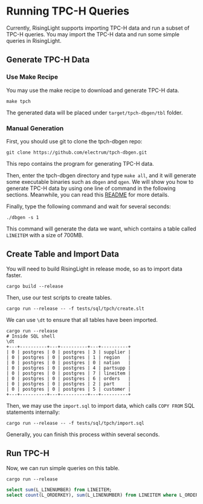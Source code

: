 # Running TPC-H Queries

Currently, RisingLight supports importing TPC-H data and run a subset of TPC-H queries. You may import the TPC-H data
and run some simple queries in RisingLight.

## Generate TPC-H Data

### Use Make Recipe

You may use the make recipe to download and generate TPC-H data.

```
make tpch
```

The generated data will be placed under `target/tpch-dbgen/tbl` folder.

### Manual Generation

First, you should use git to clone the tpch-dbgen repo:

```
git clone https://github.com/electrum/tpch-dbgen.git
```

This repo contains the program for generating TPC-H data. 

Then, enter the tpch-dbgen directory and type `make all`, and it will generate some executable binaries such as `dbgen` and `qgen`. We will show you how to generate TPC-H data by using one line of command in the following sections. Meanwhile, you can read this [README](https://github.com/electrum/tpch-dbgen/blob/master/README) for more details.

Finally, type the following command and wait for several seconds:

```
./dbgen -s 1
```

This command will generate the data we want, which contains a table called `LINEITEM` with a size of 700MB.

## Create Table and Import Data

You will need to build RisingLight in release mode, so as to import data faster.

```shell
cargo build --release
```

Then, use our test scripts to create tables.

```shell
cargo run --release -- -f tests/sql/tpch/create.slt
```

We can use `\dt` to ensure that all tables have been imported.

```
cargo run --release
# Inside SQL shell
\dt
+---+----------+---+----------+---+----------+
| 0 | postgres | 0 | postgres | 3 | supplier |
| 0 | postgres | 0 | postgres | 1 | region   |
| 0 | postgres | 0 | postgres | 0 | nation   |
| 0 | postgres | 0 | postgres | 4 | partsupp |
| 0 | postgres | 0 | postgres | 7 | lineitem |
| 0 | postgres | 0 | postgres | 6 | orders   |
| 0 | postgres | 0 | postgres | 2 | part     |
| 0 | postgres | 0 | postgres | 5 | customer |
+---+----------+---+----------+---+----------+
```

Then, we may use the `import.sql` to import data, which calls `COPY FROM` SQL statements internally:

```shell
cargo run --release -- -f tests/sql/tpch/import.sql
```

Generally, you can finish this process within several seconds.

## Run TPC-H

Now, we can run simple queries on this table.

```shell
cargo run --release
```

```sql
select sum(L_LINENUMBER) from LINEITEM;
select count(L_ORDERKEY), sum(L_LINENUMBER) from LINEITEM where L_ORDERKEY > 2135527;
```
